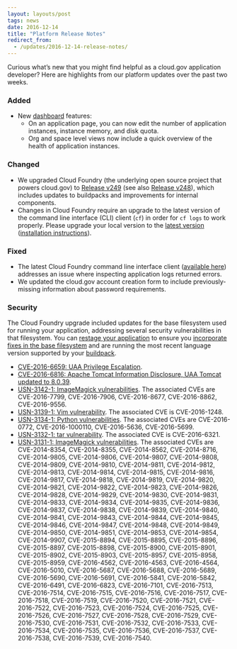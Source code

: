```yaml
---
layout: layouts/post
tags: news
date: 2016-12-14
title: "Platform Release Notes"
redirect_from:
  - /updates/2016-12-14-release-notes/
---
```


Curious what’s new that you might find helpful as a cloud.gov application developer? Here are highlights from our platform updates over the past two weeks.
<!--more-->

### Added
- New [dashboard](https://dashboard.fr.cloud.gov) features:
  - On an application page, you can now edit the number of application instances, instance memory, and disk quota.
  - Org and space level views now include a quick overview of the health of application instances.

### Changed
- We upgraded Cloud Foundry (the underlying open source project that powers cloud.gov) to [Release v249](https://github.com/cloudfoundry/cf-release/releases/tag/v249) (see also [Release v248](https://github.com/cloudfoundry/cf-release/releases/tag/v248)), which includes updates to buildpacks and improvements for internal components.
- Changes in Cloud Foundry require an upgrade to the latest version of the command line interface (CLI) client (`cf`) in order for `cf logs` to work properly. Please upgrade your local version to the [latest version](https://github.com/cloudfoundry/cli/releases/latest) ([installation instructions](https://docs.cloudfoundry.org/cf-cli/install-go-cli.html)).

### Fixed
- The latest Cloud Foundry command line interface client ([available here](https://github.com/cloudfoundry/cli/releases/latest)) addresses an issue where inspecting application logs returned errors.
- We updated the cloud.gov account creation form to include previously-missing information about password requirements.

### Security
The Cloud Foundry upgrade included updates for the base filesystem used for running your application, addressing several security vulnerabilities in that filesystem. You can [restage your application](https://cli.cloudfoundry.org/en-US/cf/restage.html) to ensure you [incorporate fixes in the base filesystem](https://docs.cloudfoundry.org/devguide/deploy-apps/stacks.html#cli-commands) and are running the most recent language version supported by your [buildpack](https://docs.cloudfoundry.org/buildpacks/).

- [CVE-2016-6659: UAA Privilege Escalation](https://pivotal.io/security/cve-2016-6659).
- [CVE-2016-6816: Apache Tomcat Information Disclosure, UAA Tomcat updated to 8.0.39](https://tomcat.apache.org/security-9.html).
- [USN-3142-1: ImageMagick vulnerabilities](https://www.ubuntu.com/usn/USN-3142-1/). The associated CVEs are CVE-2016-7799, CVE-2016-7906, CVE-2016-8677, CVE-2016-8862, CVE-2016-9556.
- [USN-3139-1: Vim vulnerability](https://www.ubuntu.com/usn/USN-3139-1/). The associated CVE is CVE-2016-1248.
- [USN-3134-1: Python vulnerabilities](https://www.ubuntu.com/usn/USN-3134-1/). The associated CVEs are CVE-2016-0772, CVE-2016-1000110, CVE-2016-5636, CVE-2016-5699.
- [USN-3132-1: tar vulnerability](https://www.ubuntu.com/usn/USN-3132-1/). The associated CVE is CVE-2016-6321.
- [USN-3131-1: ImageMagick vulnerabilities](https://www.ubuntu.com/usn/USN-3131-1/). The associated CVEs are CVE-2014-8354, CVE-2014-8355, CVE-2014-8562, CVE-2014-8716, CVE-2014-9805, CVE-2014-9806, CVE-2014-9807, CVE-2014-9808, CVE-2014-9809, CVE-2014-9810, CVE-2014-9811, CVE-2014-9812, CVE-2014-9813, CVE-2014-9814, CVE-2014-9815, CVE-2014-9816, CVE-2014-9817, CVE-2014-9818, CVE-2014-9819, CVE-2014-9820, CVE-2014-9821, CVE-2014-9822, CVE-2014-9823, CVE-2014-9826, CVE-2014-9828, CVE-2014-9829, CVE-2014-9830, CVE-2014-9831, CVE-2014-9833, CVE-2014-9834, CVE-2014-9835, CVE-2014-9836, CVE-2014-9837, CVE-2014-9838, CVE-2014-9839, CVE-2014-9840, CVE-2014-9841, CVE-2014-9843, CVE-2014-9844, CVE-2014-9845, CVE-2014-9846, CVE-2014-9847, CVE-2014-9848, CVE-2014-9849, CVE-2014-9850, CVE-2014-9851, CVE-2014-9853, CVE-2014-9854, CVE-2014-9907, CVE-2015-8894, CVE-2015-8895, CVE-2015-8896, CVE-2015-8897, CVE-2015-8898, CVE-2015-8900, CVE-2015-8901, CVE-2015-8902, CVE-2015-8903, CVE-2015-8957, CVE-2015-8958, CVE-2015-8959, CVE-2016-4562, CVE-2016-4563, CVE-2016-4564, CVE-2016-5010, CVE-2016-5687, CVE-2016-5688, CVE-2016-5689, CVE-2016-5690, CVE-2016-5691, CVE-2016-5841, CVE-2016-5842, CVE-2016-6491, CVE-2016-6823, CVE-2016-7101, CVE-2016-7513, CVE-2016-7514, CVE-2016-7515, CVE-2016-7516, CVE-2016-7517, CVE-2016-7518, CVE-2016-7519, CVE-2016-7520, CVE-2016-7521, CVE-2016-7522, CVE-2016-7523, CVE-2016-7524, CVE-2016-7525, CVE-2016-7526, CVE-2016-7527, CVE-2016-7528, CVE-2016-7529, CVE-2016-7530, CVE-2016-7531, CVE-2016-7532, CVE-2016-7533, CVE-2016-7534, CVE-2016-7535, CVE-2016-7536, CVE-2016-7537, CVE-2016-7538, CVE-2016-7539, CVE-2016-7540.
